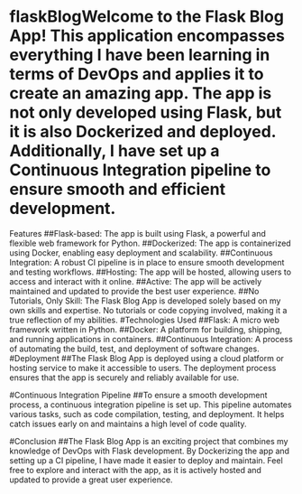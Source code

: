 # flaskBlogWelcome to the Flask Blog App! This application encompasses everything I have been learning in terms of DevOps and applies it to create an amazing app. The app is not only developed using Flask, but it is also Dockerized and deployed. Additionally, I have set up a Continuous Integration pipeline to ensure smooth and efficient development.
Features
##Flask-based: The app is built using Flask, a powerful and flexible web framework for Python.
##Dockerized: The app is containerized using Docker, enabling easy deployment and scalability.
##Continuous Integration: A robust CI pipeline is in place to ensure smooth development and testing workflows.
##Hosting: The app will be hosted, allowing users to access and interact with it online.
##Active: The app will be actively maintained and updated to provide the best user experience.
##No Tutorials, Only Skill: The Flask Blog App is developed solely based on my own skills and expertise. No tutorials or code copying involved, making it a true reflection of my abilities.
#Technologies Used
##Flask: A micro web framework written in Python.
##Docker: A platform for building, shipping, and running applications in containers.
##Continuous Integration: A process of automating the build, test, and deployment of software changes.
#Deployment
##The Flask Blog App is deployed using a cloud platform or hosting service to make it accessible to users. The deployment process ensures that the app is securely and reliably available for use.

#Continuous Integration Pipeline
##To ensure a smooth development process, a continuous integration pipeline is set up. This pipeline automates various tasks, such as code compilation, testing, and deployment. It helps catch issues early on and maintains a high level of code quality.

#Conclusion
##The Flask Blog App is an exciting project that combines my knowledge of DevOps with Flask development. By Dockerizing the app and setting up a CI pipeline, I have made it easier to deploy and maintain. Feel free to explore and interact with the app, as it is actively hosted and updated to provide a great user experience.
